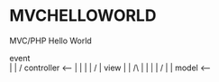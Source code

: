 # MVCHELLOWORLD
MVC/PHP Hello World

  event <br>
    |
    |
    \/
controller <--
    |        |
    |        |
    \/       |
   view      |
  |   /\     |
  |   |      |
  \/  |      |
  model    <--
